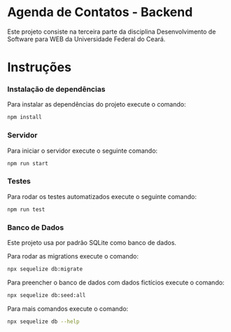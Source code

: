 # Agenda de Contatos - Backend
Este projeto consiste na terceira parte da disciplina Desenvolvimento de Software para WEB da Universidade Federal do Ceará.

# Instruções

### Instalação de dependências
Para instalar as dependências do projeto execute o comando:
```bash
npm install
```	
### Servidor
Para iniciar o servidor execute o seguinte comando:
```bash
npm run start
```	
### Testes
Para rodar os testes automatizados execute o seguinte comando:
```bash
npm run test
```
### Banco de Dados
Este projeto usa por padrão SQLite como banco de dados.

Para rodar as migrations execute o comando:
```bash
npx sequelize db:migrate
```
Para preencher o banco de dados com dados fictícios execute o comando:
```bash
npx sequelize db:seed:all
```
Para mais comandos execute o comando:
```bash
npx sequelize db --help
```